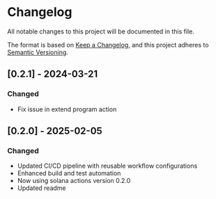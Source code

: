 # Changelog

All notable changes to this project will be documented in this file.

The format is based on [Keep a Changelog](https://keepachangelog.com/en/1.0.0/),
and this project adheres to [Semantic Versioning](https://semver.org/spec/v2.0.0.html).

## [0.2.1] - 2024-03-21

### Changed

- Fix issue in extend program action

## [0.2.0] - 2025-02-05

### Changed

- Updated CI/CD pipeline with reusable workflow configurations
- Enhanced build and test automation
- Now using solana actions version 0.2.0
- Updated readme
